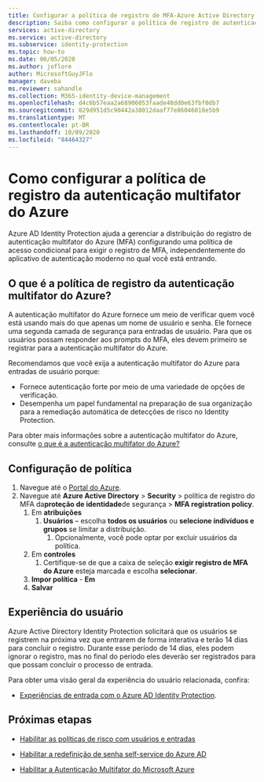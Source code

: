 ```yaml
---
title: Configurar a política de registro de MFA-Azure Active Directory Identity Protection
description: Saiba como configurar a política de registro de autenticação multifator do Azure AD Identity Protection.
services: active-directory
ms.service: active-directory
ms.subservice: identity-protection
ms.topic: how-to
ms.date: 06/05/2020
ms.author: joflore
author: MicrosoftGuyJFlo
manager: daveba
ms.reviewer: sahandle
ms.collection: M365-identity-device-management
ms.openlocfilehash: d4c6b57eaa2a68906053faade48dd0e63fbf0db7
ms.sourcegitcommit: 829d951d5c90442a38012daaf77e86046018e5b9
ms.translationtype: MT
ms.contentlocale: pt-BR
ms.lasthandoff: 10/09/2020
ms.locfileid: "84464327"
---
```

# <a name="how-to-configure-the-azure-multi-factor-authentication-registration-policy"></a>Como configurar a política de registro da autenticação multifator do Azure

Azure AD Identity Protection ajuda a gerenciar a distribuição do registro de autenticação multifator do Azure (MFA) configurando uma política de acesso condicional para exigir o registro de MFA, independentemente do aplicativo de autenticação moderno no qual você está entrando.

## <a name="what-is-the-azure-multi-factor-authentication-registration-policy"></a>O que é a política de registro da autenticação multifator do Azure?

A autenticação multifator do Azure fornece um meio de verificar quem você está usando mais do que apenas um nome de usuário e senha. Ele fornece uma segunda camada de segurança para entradas de usuário. Para que os usuários possam responder aos prompts do MFA, eles devem primeiro se registrar para a autenticação multifator do Azure.

Recomendamos que você exija a autenticação multifator do Azure para entradas de usuário porque:

- Fornece autenticação forte por meio de uma variedade de opções de verificação.
- Desempenha um papel fundamental na preparação de sua organização para a remediação automática de detecções de risco no Identity Protection.

Para obter mais informações sobre a autenticação multifator do Azure, consulte [o que é a autenticação multifator do Azure?](../authentication/howto-mfa-getstarted.md)

## <a name="policy-configuration"></a>Configuração de política

1. Navegue até o [Portal do Azure](https://portal.azure.com).
1. Navegue até **Azure Active Directory**  >  **Security**  >  política de registro do MFA da**proteção de identidade**de segurança  >  **MFA registration policy**.
   1. Em **atribuições**
      1. **Usuários** – escolha **todos os usuários** ou **selecione indivíduos e grupos** se limitar a distribuição.
         1. Opcionalmente, você pode optar por excluir usuários da política.
   1. Em **controles**
      1. Certifique-se de que a caixa de seleção **exigir registro de MFA do Azure** esteja marcada e escolha **selecionar**.
   1. **Impor política**  -  **Em**
   1. **Salvar**

## <a name="user-experience"></a>Experiência do usuário

Azure Active Directory Identity Protection solicitará que os usuários se registrem na próxima vez que entrarem de forma interativa e terão 14 dias para concluir o registro. Durante esse período de 14 dias, eles podem ignorar o registro, mas no final do período eles deverão ser registrados para que possam concluir o processo de entrada.

Para obter uma visão geral da experiência do usuário relacionada, confira:

- [Experiências de entrada com o Azure AD Identity Protection](concept-identity-protection-user-experience.md).  

## <a name="next-steps"></a>Próximas etapas

- [Habilitar as políticas de risco com usuários e entradas](howto-identity-protection-configure-risk-policies.md)

- [Habilitar a redefinição de senha self-service do Azure AD](../authentication/howto-sspr-deployment.md)

- [Habilitar a Autenticação Multifator do Microsoft Azure](../authentication/howto-mfa-getstarted.md)
